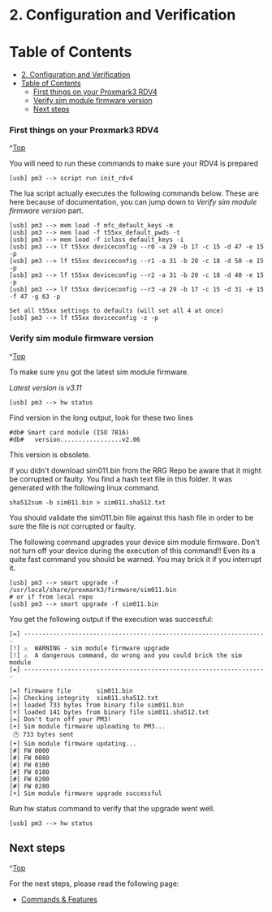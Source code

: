 <a id="Top"></a>

# 2. Configuration and Verification

# Table of Contents
- [2. Configuration and Verification](#2-configuration-and-verification)
- [Table of Contents](#table-of-contents)
    - [First things on your Proxmark3 RDV4](#first-things-on-your-proxmark3-rdv4)
    - [Verify sim module firmware version](#verify-sim-module-firmware-version)
  - [Next steps](#next-steps)



### First things on your Proxmark3 RDV4
^[Top](#top)

You will need to run these commands to make sure your RDV4 is prepared
```
[usb] pm3 --> script run init_rdv4
```


The lua script actually executes the following commands below.  These are here because of documentation, you can jump down to *Verify sim module firmware version* part.
```
[usb] pm3 --> mem load -f mfc_default_keys -m
[usb] pm3 --> mem load -f t55xx_default_pwds -t
[usb] pm3 --> mem load -f iclass_default_keys -i
[usb] pm3 --> lf t55xx deviceconfig --r0 -a 29 -b 17 -c 15 -d 47 -e 15 -p
[usb] pm3 --> lf t55xx deviceconfig --r1 -a 31 -b 20 -c 18 -d 50 -e 15 -p
[usb] pm3 --> lf t55xx deviceconfig --r2 -a 31 -b 20 -c 18 -d 40 -e 15 -p
[usb] pm3 --> lf t55xx deviceconfig --r3 -a 29 -b 17 -c 15 -d 31 -e 15 -f 47 -g 63 -p

Set all t55xx settings to defaults (will set all 4 at once)
[usb] pm3 --> lf t55xx deviceconfig -z -p
```


### Verify sim module firmware version
^[Top](#top)

To make sure you got the latest sim module firmware.

_Latest version is v3.11_

```
[usb] pm3 --> hw status
```

Find version in the long output,  look for these two lines

```
#db# Smart card module (ISO 7816)
#db#   version.................v2.06
```

This version is obsolete.

If you didn't download sim011.bin from the RRG Repo be aware that it might be corrupted or faulty.
You find a hash text file in this folder.   It was generated with the following linux command.

```
sha512sum -b sim011.bin > sim011.sha512.txt
```

You should validate the sim011.bin file against this hash file in order to be sure the file is not corrupted or faulty.

The following command upgrades your device sim module firmware.
Don't not turn off your device during the execution of this command!!
Even its a quite fast command you should be warned.  You may brick it if you interrupt it.

```
[usb] pm3 --> smart upgrade -f /usr/local/share/proxmark3/firmware/sim011.bin
# or if from local repo
[usb] pm3 --> smart upgrade -f sim011.bin
```

You get the following output if the execution was successful:

```
[=] -------------------------------------------------------------------
[!] ⚠️  WARNING - sim module firmware upgrade
[!] ⚠️  A dangerous command, do wrong and you could brick the sim module
[=] -------------------------------------------------------------------

[=] firmware file       sim011.bin
[=] Checking integrity  sim011.sha512.txt
[+] loaded 733 bytes from binary file sim011.bin
[+] loaded 141 bytes from binary file sim011.sha512.txt
[=] Don't turn off your PM3!
[+] Sim module firmware uploading to PM3...
 🕑 733 bytes sent
[+] Sim module firmware updating...
[#] FW 0000
[#] FW 0080
[#] FW 0100
[#] FW 0180
[#] FW 0200
[#] FW 0280
[+] Sim module firmware upgrade successful    
```

Run hw status command to verify that the upgrade went well.

```
[usb] pm3 --> hw status
```

## Next steps
^[Top](#top)

For the next steps, please read the following page:

* [Commands & Features](/doc/md/Use_of_Proxmark/3_Commands-and-Features.md)
 
